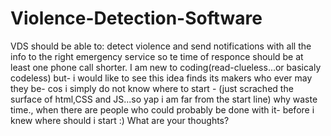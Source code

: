 # Violence-Detection-Software
VDS should be able to: detect violence and send notifications with all the info to the right emergency service so te time of responce should be at least one phone call  shorter. I am new to coding(read-clueless...or  basicaly codeless) but- i would like to see this idea finds its makers who ever may they be- cos i simply do not know where to start -  (just scrached the surface of html,CSS and JS...so yap i am far from the start line)  why waste time., when there are people who could probably be done with it- before i knew where should i start :) What are  your thoughts?
